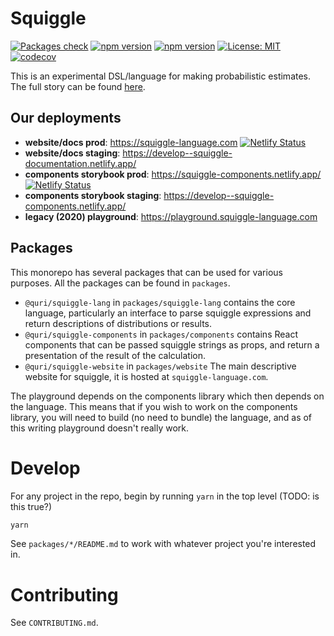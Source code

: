 # Squiggle

[![Packages check](https://github.com/quantified-uncertainty/squiggle/actions/workflows/ci.yml/badge.svg)](https://github.com/quantified-uncertainty/squiggle/actions/workflows/ci.yml)
[![npm version](https://badge.fury.io/js/@quri%2Fsquiggle-lang.svg)](https://www.npmjs.com/package/@quri/squiggle-lang)
[![npm version](https://badge.fury.io/js/@quri%2Fsquiggle-components.svg)](https://www.npmjs.com/package/@quri/squiggle-components)
[![License: MIT](https://img.shields.io/badge/License-MIT-yellow.svg)](https://github.com/quantified-uncertainty/squiggle/blob/develop/LICENSE)
[![codecov](https://codecov.io/gh/quantified-uncertainty/squiggle/branch/develop/graph/badge.svg?token=QRLBL5CQ7C)](https://codecov.io/gh/quantified-uncertainty/squiggle)

This is an experimental DSL/language for making probabilistic estimates. The full story can be found [here](https://www.lesswrong.com/s/rDe8QE5NvXcZYzgZ3).

## Our deployments

- **website/docs prod**: https://squiggle-language.com [![Netlify Status](https://api.netlify.com/api/v1/badges/2139af5c-671d-473d-a9f6-66c96077d8a1/deploy-status)](https://app.netlify.com/sites/squiggle-documentation/deploys)
- **website/docs staging**: https://develop--squiggle-documentation.netlify.app/
- **components storybook prod**: https://squiggle-components.netlify.app/ [![Netlify Status](https://api.netlify.com/api/v1/badges/b7f724aa-6b20-4d0e-bf86-3fcd1a3e9a70/deploy-status)](https://app.netlify.com/sites/squiggle-components/deploys)
- **components storybook staging**: https://develop--squiggle-components.netlify.app/
- **legacy (2020) playground**: https://playground.squiggle-language.com

## Packages

This monorepo has several packages that can be used for various purposes. All
the packages can be found in `packages`.

- `@quri/squiggle-lang` in `packages/squiggle-lang` contains the core language, particularly
  an interface to parse squiggle expressions and return descriptions of distributions
  or results.
- `@quri/squiggle-components` in `packages/components` contains React components that
  can be passed squiggle strings as props, and return a presentation of the result
  of the calculation.
- `@quri/squiggle-website` in `packages/website` The main descriptive website for squiggle,
  it is hosted at `squiggle-language.com`.

The playground depends on the components library which then depends on the language. This means that if you wish to work on the components library, you will need to build (no need to bundle) the language, and as of this writing playground doesn't really work.

# Develop

For any project in the repo, begin by running `yarn` in the top level (TODO: is this true?)

```sh
yarn
```

See `packages/*/README.md` to work with whatever project you're interested in.

# Contributing

See `CONTRIBUTING.md`.
